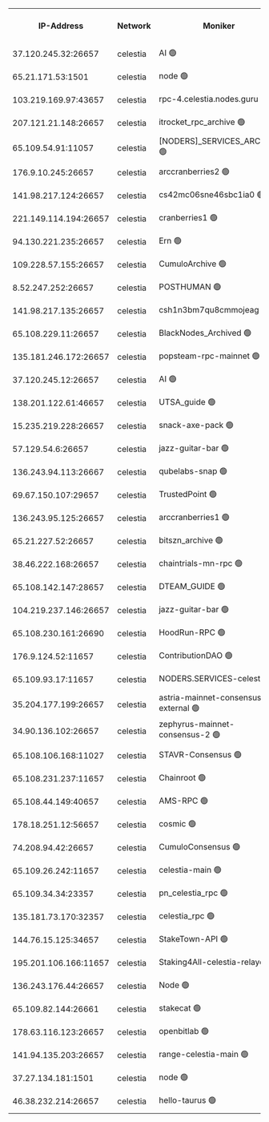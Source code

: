 


<table><tr><th>IP-Address</th><th>Network</th><th>Moniker</th><th>Latest Block Height</th><th>Earliest Block Height</th><th>Catching Up</th><th>Tx Index</th><th>Voting Power</th><th>Version</th><th>Scan Time</th></tr><tr><td>37.120.245.32:26657</td><td>celestia</td><td>AI 🟢</td><td>4112020</td><td>1</td><td>False</td><td>off</td><td>0</td><td>3.3.1</td><td>2025-02-20T06:16:43.495757523UTC</td></tr><tr><td>65.21.171.53:1501</td><td>celestia</td><td>node 🟢</td><td>4112020</td><td>1</td><td>False</td><td>on</td><td>0</td><td>3.3.1</td><td>2025-02-20T06:16:44.137977681UTC</td></tr><tr><td>103.219.169.97:43657</td><td>celestia</td><td>rpc-4.celestia.nodes.guru 🟢</td><td>4112023</td><td>1</td><td>False</td><td>on</td><td>0</td><td>3.3.1</td><td>2025-02-20T06:16:59.754763553UTC</td></tr><tr><td>207.121.21.148:26657</td><td>celestia</td><td>itrocket_rpc_archive 🟢</td><td>4112024</td><td>1</td><td>False</td><td>on</td><td>0</td><td>3.3.1</td><td>2025-02-20T06:17:07.273367352UTC</td></tr><tr><td>65.109.54.91:11057</td><td>celestia</td><td>[NODERS]_SERVICES_ARCHIVE 🟢</td><td>4111508</td><td>1</td><td>False</td><td>on</td><td>0</td><td>3.3.1</td><td>2025-02-20T06:17:32.782135115UTC</td></tr><tr><td>176.9.10.245:26657</td><td>celestia</td><td>arccranberries2 🟢</td><td>4112031</td><td>1</td><td>False</td><td>on</td><td>0</td><td>3.3.1</td><td>2025-02-20T06:17:45.256617298UTC</td></tr><tr><td>141.98.217.124:26657</td><td>celestia</td><td>cs42mc06sne46sbc1ia0 🟢</td><td>4112032</td><td>1</td><td>False</td><td>on</td><td>0</td><td>3.3.1</td><td>2025-02-20T06:17:48.345633085UTC</td></tr><tr><td>221.149.114.194:26657</td><td>celestia</td><td>cranberries1 🟢</td><td>4112035</td><td>1</td><td>False</td><td>on</td><td>0</td><td>3.3.1</td><td>2025-02-20T06:18:08.669383144UTC</td></tr><tr><td>94.130.221.235:26657</td><td>celestia</td><td>Ern 🟢</td><td>4112041</td><td>1</td><td>False</td><td>on</td><td>0</td><td>3.3.1</td><td>2025-02-20T06:18:40.511305906UTC</td></tr><tr><td>109.228.57.155:26657</td><td>celestia</td><td>CumuloArchive 🟢</td><td>4112043</td><td>1</td><td>False</td><td>on</td><td>0</td><td>3.3.1</td><td>2025-02-20T06:18:46.981487062UTC</td></tr><tr><td>8.52.247.252:26657</td><td>celestia</td><td>POSTHUMAN 🟢</td><td>4112043</td><td>1</td><td>False</td><td>on</td><td>0</td><td>3.3.1</td><td>2025-02-20T06:18:51.992975884UTC</td></tr><tr><td>141.98.217.135:26657</td><td>celestia</td><td>csh1n3bm7qu8cmmojeag 🟢</td><td>4112044</td><td>1</td><td>False</td><td>on</td><td>0</td><td>3.3.1</td><td>2025-02-20T06:18:52.740043054UTC</td></tr><tr><td>65.108.229.11:26657</td><td>celestia</td><td>BlackNodes_Archived 🟢</td><td>4112045</td><td>1</td><td>False</td><td>on</td><td>0</td><td>3.3.1</td><td>2025-02-20T06:18:57.249233919UTC</td></tr><tr><td>135.181.246.172:26657</td><td>celestia</td><td>popsteam-rpc-mainnet 🟢</td><td>4112052</td><td>1</td><td>False</td><td>on</td><td>0</td><td>3.3.1</td><td>2025-02-20T06:19:36.869787190UTC</td></tr><tr><td>37.120.245.12:26657</td><td>celestia</td><td>AI 🟢</td><td>4112053</td><td>1</td><td>False</td><td>off</td><td>0</td><td>3.3.1</td><td>2025-02-20T06:19:45.394348872UTC</td></tr><tr><td>138.201.122.61:46657</td><td>celestia</td><td>UTSA_guide 🟢</td><td>4112060</td><td>1</td><td>False</td><td>on</td><td>0</td><td>3.3.1</td><td>2025-02-20T06:20:22.393361283UTC</td></tr><tr><td>15.235.219.228:26657</td><td>celestia</td><td>snack-axe-pack 🟢</td><td>4112061</td><td>1</td><td>False</td><td>off</td><td>0</td><td>3.1.1</td><td>2025-02-20T06:20:23.384320540UTC</td></tr><tr><td>57.129.54.6:26657</td><td>celestia</td><td>jazz-guitar-bar 🟢</td><td>4112062</td><td>1</td><td>False</td><td>off</td><td>0</td><td>3.1.1</td><td>2025-02-20T06:20:29.792402012UTC</td></tr><tr><td>136.243.94.113:26667</td><td>celestia</td><td>qubelabs-snap 🟢</td><td>4112065</td><td>1</td><td>False</td><td>on</td><td>0</td><td>3.3.1</td><td>2025-02-20T06:20:46.881203081UTC</td></tr><tr><td>69.67.150.107:29657</td><td>celestia</td><td>TrustedPoint 🟢</td><td>4112068</td><td>1</td><td>False</td><td>on</td><td>0</td><td>3.2.0</td><td>2025-02-20T06:21:03.927478815UTC</td></tr><tr><td>136.243.95.125:26657</td><td>celestia</td><td>arccranberries1 🟢</td><td>4112075</td><td>1</td><td>False</td><td>on</td><td>0</td><td>3.3.1</td><td>2025-02-20T06:21:41.316337999UTC</td></tr><tr><td>65.21.227.52:26657</td><td>celestia</td><td>bitszn_archive 🟢</td><td>4112077</td><td>1</td><td>False</td><td>on</td><td>0</td><td>3.3.1</td><td>2025-02-20T06:21:50.193728568UTC</td></tr><tr><td>38.46.222.168:26657</td><td>celestia</td><td>chaintrials-mn-rpc 🟢</td><td>4112077</td><td>1</td><td>False</td><td>on</td><td>0</td><td>3.3.1</td><td>2025-02-20T06:21:50.989249457UTC</td></tr><tr><td>65.108.142.147:28657</td><td>celestia</td><td>DTEAM_GUIDE 🟢</td><td>4112084</td><td>1</td><td>False</td><td>on</td><td>0</td><td>3.3.1</td><td>2025-02-20T06:22:30.300624107UTC</td></tr><tr><td>104.219.237.146:26657</td><td>celestia</td><td>jazz-guitar-bar 🟢</td><td>4112087</td><td>1</td><td>False</td><td>off</td><td>0</td><td>3.1.1</td><td>2025-02-20T06:22:41.947289641UTC</td></tr><tr><td>65.108.230.161:26690</td><td>celestia</td><td>HoodRun-RPC 🟢</td><td>2371494</td><td>1537165</td><td>False</td><td>off</td><td>0</td><td>1.9.0</td><td>2025-02-20T06:22:39.199355166UTC</td></tr><tr><td>176.9.124.52:11657</td><td>celestia</td><td>ContributionDAO 🟢</td><td>4112076</td><td>2419178</td><td>False</td><td>on</td><td>0</td><td>3.3.1</td><td>2025-02-20T06:21:45.706525191UTC</td></tr><tr><td>65.109.93.17:11657</td><td>celestia</td><td>NODERS.SERVICES-celestia 🟢</td><td>4112056</td><td>3188251</td><td>False</td><td>on</td><td>0</td><td>3.2.0</td><td>2025-02-20T06:20:01.608005109UTC</td></tr><tr><td>35.204.177.199:26657</td><td>celestia</td><td>astria-mainnet-consensus-external 🟢</td><td>4112033</td><td>3408001</td><td>False</td><td>off</td><td>0</td><td>3.3.1</td><td>2025-02-20T06:17:54.766564256UTC</td></tr><tr><td>34.90.136.102:26657</td><td>celestia</td><td>zephyrus-mainnet-consensus-2 🟢</td><td>4112056</td><td>3732001</td><td>False</td><td>on</td><td>0</td><td>3.3.1</td><td>2025-02-20T06:20:00.853067455UTC</td></tr><tr><td>65.108.106.168:11027</td><td>celestia</td><td>STAVR-Consensus 🟢</td><td>4112036</td><td>3831001</td><td>False</td><td>on</td><td>0</td><td>3.3.1</td><td>2025-02-20T06:18:11.065517155UTC</td></tr><tr><td>65.108.231.237:11657</td><td>celestia</td><td>Chainroot 🟢</td><td>4112031</td><td>3865643</td><td>False</td><td>on</td><td>0</td><td>3.2.0</td><td>2025-02-20T06:17:45.941095449UTC</td></tr><tr><td>65.108.44.149:40657</td><td>celestia</td><td>AMS-RPC 🟢</td><td>4112053</td><td>3893971</td><td>False</td><td>on</td><td>0</td><td>3.2.0</td><td>2025-02-20T06:19:45.824262952UTC</td></tr><tr><td>178.18.251.12:56657</td><td>celestia</td><td>cosmic 🟢</td><td>4112044</td><td>3897823</td><td>False</td><td>on</td><td>0</td><td>3.3.1</td><td>2025-02-20T06:18:52.352233629UTC</td></tr><tr><td>74.208.94.42:26657</td><td>celestia</td><td>CumuloConsensus 🟢</td><td>4112036</td><td>3914001</td><td>False</td><td>on</td><td>0</td><td>3.2.0</td><td>2025-02-20T06:18:13.886012064UTC</td></tr><tr><td>65.109.26.242:11657</td><td>celestia</td><td>celestia-main 🟢</td><td>4112062</td><td>3940602</td><td>False</td><td>on</td><td>0</td><td>3.2.0</td><td>2025-02-20T06:20:34.365966582UTC</td></tr><tr><td>65.109.34.34:23357</td><td>celestia</td><td>pn_celestia_rpc 🟢</td><td>4112051</td><td>3991090</td><td>False</td><td>on</td><td>0</td><td>3.3.1</td><td>2025-02-20T06:19:34.386523798UTC</td></tr><tr><td>135.181.73.170:32357</td><td>celestia</td><td>celestia_rpc 🟢</td><td>4112085</td><td>3991124</td><td>False</td><td>on</td><td>0</td><td>3.3.1</td><td>2025-02-20T06:22:34.749493476UTC</td></tr><tr><td>144.76.15.125:34657</td><td>celestia</td><td>StakeTown-API 🟢</td><td>4112027</td><td>3998001</td><td>False</td><td>on</td><td>0</td><td>3.3.1</td><td>2025-02-20T06:17:19.789275924UTC</td></tr><tr><td>195.201.106.166:11657</td><td>celestia</td><td>Staking4All-celestia-relayer 🟢</td><td>4112094</td><td>4051450</td><td>False</td><td>off</td><td>0</td><td>3.0.2</td><td>2025-02-20T06:23:21.374643734UTC</td></tr><tr><td>136.243.176.44:26657</td><td>celestia</td><td>Node 🟢</td><td>4112038</td><td>4057001</td><td>False</td><td>on</td><td>0</td><td>3.3.1</td><td>2025-02-20T06:18:22.365885523UTC</td></tr><tr><td>65.109.82.144:26661</td><td>celestia</td><td>stakecat 🟢</td><td>4112056</td><td>4066501</td><td>False</td><td>on</td><td>0</td><td>3.3.1</td><td>2025-02-20T06:20:01.224631685UTC</td></tr><tr><td>178.63.116.123:26657</td><td>celestia</td><td>openbitlab 🟢</td><td>4112024</td><td>4080833</td><td>False</td><td>on</td><td>0</td><td>3.3.1</td><td>2025-02-20T06:17:02.334220902UTC</td></tr><tr><td>141.94.135.203:26657</td><td>celestia</td><td>range-celestia-main 🟢</td><td>4112023</td><td>4084740</td><td>False</td><td>off</td><td>0</td><td>3.2.0</td><td>2025-02-20T06:16:58.762700789UTC</td></tr><tr><td>37.27.134.181:1501</td><td>celestia</td><td>node 🟢</td><td>4112041</td><td>4101837</td><td>False</td><td>off</td><td>0</td><td>3.0.2</td><td>2025-02-20T06:18:36.191103766UTC</td></tr><tr><td>46.38.232.214:26657</td><td>celestia</td><td>hello-taurus 🟢</td><td>4112018</td><td>4109528</td><td>False</td><td>off</td><td>0</td><td>3.2.0</td><td>2025-02-20T06:16:43.776737065UTC</td></tr></table>
